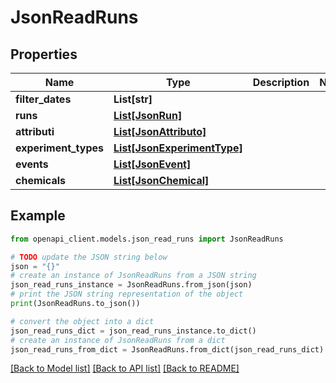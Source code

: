 # JsonReadRuns


## Properties

Name | Type | Description | Notes
------------ | ------------- | ------------- | -------------
**filter_dates** | **List[str]** |  | 
**runs** | [**List[JsonRun]**](JsonRun.md) |  | 
**attributi** | [**List[JsonAttributo]**](JsonAttributo.md) |  | 
**experiment_types** | [**List[JsonExperimentType]**](JsonExperimentType.md) |  | 
**events** | [**List[JsonEvent]**](JsonEvent.md) |  | 
**chemicals** | [**List[JsonChemical]**](JsonChemical.md) |  | 

## Example

```python
from openapi_client.models.json_read_runs import JsonReadRuns

# TODO update the JSON string below
json = "{}"
# create an instance of JsonReadRuns from a JSON string
json_read_runs_instance = JsonReadRuns.from_json(json)
# print the JSON string representation of the object
print(JsonReadRuns.to_json())

# convert the object into a dict
json_read_runs_dict = json_read_runs_instance.to_dict()
# create an instance of JsonReadRuns from a dict
json_read_runs_from_dict = JsonReadRuns.from_dict(json_read_runs_dict)
```
[[Back to Model list]](../README.md#documentation-for-models) [[Back to API list]](../README.md#documentation-for-api-endpoints) [[Back to README]](../README.md)



